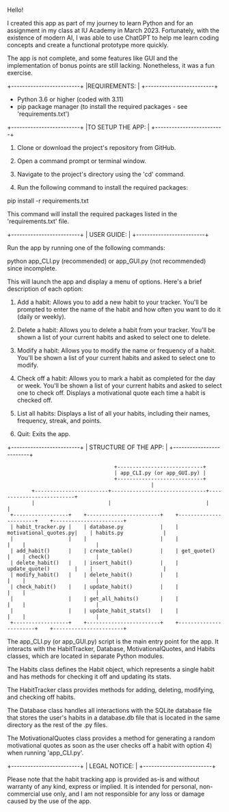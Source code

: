 Hello! 

I created this app as part of my journey to learn Python and for an assignment in my class at IU Academy in March 2023. Fortunately, with the existence of modern AI, I was able to use ChatGPT to help me learn coding concepts and create a functional prototype more quickly.

The app is not complete, and some features like GUI and the implementation of bonus points are still lacking. Nonetheless, it was a fun exercise.


+-------------------------+
|REQUIREMENTS:            |
+-------------------------+

- Python 3.6 or higher (coded with 3.11)
- pip package manager (to install the required packages - see 'requirements.txt')


+-------------------------+
|TO SETUP THE APP:  	  |
+-------------------------+


1) Clone or download the project's repository from GitHub.

2) Open a command prompt or terminal window.

3) Navigate to the project's directory using the 'cd' command.

4) Run the following command to install the required packages: 

pip install -r requirements.txt

This command will install the required packages listed in the 'requirements.txt' file.


+-------------------------+
| USER GUIDE:             |
+-------------------------+

Run the app by running one of the following commands:

python app_CLI.py (recommended) or app_GUI.py (not recommended) since incomplete.

This will launch the app and display a menu of options. Here's a brief description of each option:

1) Add a habit: Allows you to add a new habit to your tracker. You'll be prompted to enter the name of the habit and how often you want to do it (daily or weekly). 

2) Delete a habit: Allows you to delete a habit from your tracker. You'll be shown a list of your current habits and asked to select one to delete.

3) Modify a habit: Allows you to modify the name or frequency of a habit. You'll be shown a list of your current habits and asked to select one to modify.

4) Check off a habit: Allows you to mark a habit as completed for the day or week. You'll be shown a list of your current habits and asked to select one to check off. Displays a motivational quote each time a habit is checked off.

5) List all habits: Displays a list of all your habits, including their names, frequency, streak, and points.

6) Quit: Exits the app.



+-------------------------+
| STRUCTURE OF THE APP:   |
+-------------------------+

                                       +----------------------------+
                                       | app_CLI.py (or app_GUI.py) |
                                       +----------------------------+
                                                   |
            +------------------------+-------------------------------+--------------------------+
            |                        |                               |                          |
     +------------------+    +------------------------+    +-----------------------+    +-----------------------+
     | habit_tracker.py |    | database.py            |    | motivational_quotes.py|    | habits.py             |
     |                  |    |                        |    |                       |    |                       |
     | add_habit()      |    | create_table()         |    | get_quote()           |    | check()               |    
     | delete_habit()   |    | insert_habit()         |    | update_quote()        |    |                       |
     | modify_habit()   |    | delete_habit()         |    |                       |    |                       |
     | check_habit()    |    | update_habit()         |    |                       |    |                       |
     |                  |    | get_all_habits()       |    |                       |    |                       |
     |                  |    | update_habit_stats()   |    |                       |    |                       |
     +------------------+    +------------------------+    +-----------------------+    +-----------------------+


The app_CLI.py (or app_GUI.py) script is the main entry point for the app. It interacts with the HabitTracker, Database, MotivationalQuotes, and Habits classes, which are located in separate Python modules. 

The Habits class defines the Habit object, which represents a single habit and has methods for checking it off and updating its stats. 

The HabitTracker class provides methods for adding, deleting, modifying, and checking off habits. 

The Database class handles all interactions with the SQLite database file that stores the user's habits in a database.db file that is located in the same directory as the rest of the .py files. 

The MotivationalQuotes class provides a method for generating a random motivational quotes as soon as the user checks off a habit with option 4) when running 'app_CLI.py'.


+-------------------------+
| LEGAL NOTICE:           |
+-------------------------+

Please note that the habit tracking app is provided as-is and without warranty of any kind, express or implied. It is intended for personal, non-commercial use only, and I am not responsible for any loss or damage caused by the use of the app.
